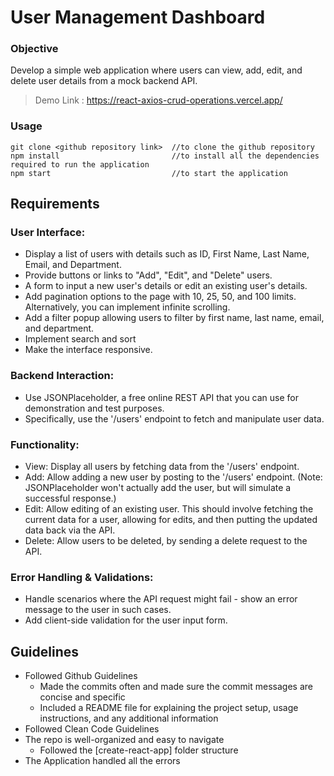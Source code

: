 # User Management Dashboard

### Objective
Develop a simple web application where users can view, add, edit, and delete user details from a mock backend API.

> Demo 
> Link :  https://react-axios-crud-operations.vercel.app/

### Usage 

``` 
git clone <github repository link>  //to clone the github repository
npm install                         //to install all the dependencies required to run the application
npm start                           //to start the application
```  

## Requirements
### User Interface:
* Display a list of users with details such as ID, First Name, Last Name, Email, and Department.
* Provide buttons or links to "Add", "Edit", and "Delete" users.
* A form to input a new user's details or edit an existing user's details.
* Add pagination options to the page with 10, 25, 50, and 100 limits. Alternatively, you can implement infinite scrolling. 
* Add a filter popup allowing users to filter by first name, last name, email, and department.
* Implement search and sort
* Make the interface responsive.
### Backend Interaction:
* Use JSONPlaceholder, a free online REST API that you can use for demonstration and test purposes.
* Specifically, use the '/users' endpoint to fetch and manipulate user data.
### Functionality:
* View: Display all users by fetching data from the '/users' endpoint.
* Add: Allow adding a new user by posting to the '/users' endpoint. (Note: JSONPlaceholder won't actually add the user, but will simulate a successful response.)
* Edit: Allow editing of an existing user. This should involve fetching the current data for a user, allowing for edits, and then putting the updated data back via the API.
* Delete: Allow users to be deleted, by sending a delete request to the API.
### Error Handling & Validations:
* Handle scenarios where the API request might fail - show an error message to the user in such cases.
* Add client-side validation for the user input form.

## Guidelines

* Followed Github Guidelines
  * Made the commits often and made sure the commit messages are concise and specific
  * Included a README file for explaining the project setup, usage instructions, and any additional information
* Followed Clean Code Guidelines
* The repo is well-organized and easy to navigate 
  * Followed the [create-react-app] folder structure
* The Application handled all the errors

